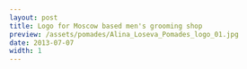 ```yaml
---
layout: post
title: Logo for Moscow based men's grooming shop 
preview: /assets/pomades/Alina_Loseva_Pomades_logo_01.jpg
date: 2013-07-07
width: 1
---
```

